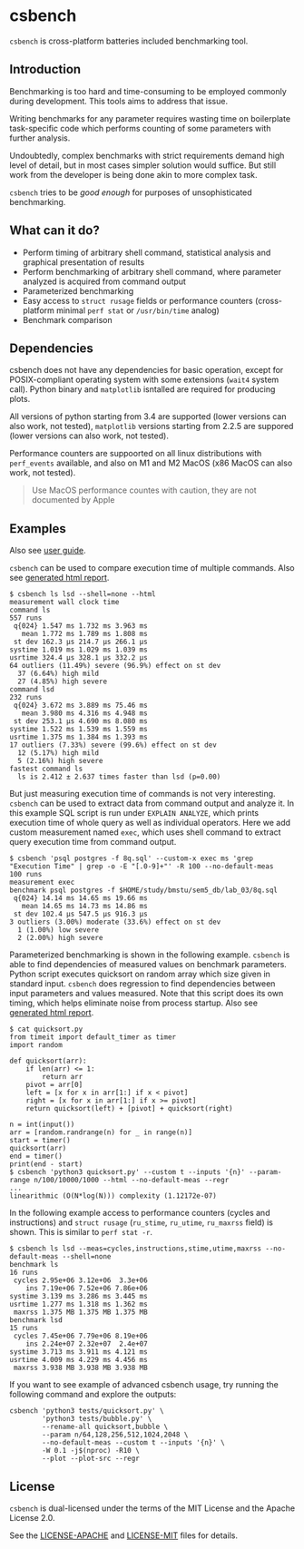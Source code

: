 # csbench

`csbench` is cross-platform batteries included benchmarking tool.

## Introduction

Benchmarking is too hard and time-consuming to be employed commonly during development. 
This tools aims to address that issue.

Writing benchmarks for any parameter requires wasting time on boilerplate task-specific code which performs counting of some parameters with further analysis.

Undoubtedly, complex benchmarks with strict requirements demand high level of detail, but in most cases simpler solution would suffice. 
But still work from the developer is being done akin to more complex task.

`csbench` tries to be *good enough* for purposes of unsophisticated benchmarking. 

## What can it do?

* Perform timing of arbitrary shell command, statistical analysis and graphical presentation of results
* Perform benchmarking of arbitrary shell command, where parameter analyzed is acquired from command output 
* Parameterized benchmarking 
* Easy access to `struct rusage` fields or performance counters (cross-platform minimal `perf stat` or `/usr/bin/time` analog)
* Benchmark comparison

## Dependencies

csbench does not have any dependencies for basic operation, except for POSIX-compliant operating system with some extensions (`wait4` system call).
Python binary and `matplotlib` isntalled are required for producing plots.

All versions of python starting from 3.4 are supported (lower versions can also work, not tested),
`matplotlib` versions starting from 2.2.5 are suppored (lower versions can also work, not tested).

Performance counters are suppoorted on all linux distributions with `perf_events` available, and also on M1 and M2 MacOS (x86 MacOS can also work, not tested). 

> Use MacOS performance countes with caution, they are not documented by Apple 

## Examples

Also see [user guide](docs/user_guide.md).

`csbench` can be used to compare execution time of multiple commands.
Also see [generated html report](https://holodome.github.io/csbench/cmp).
```
$ csbench ls lsd --shell=none --html
measurement wall clock time
command ls
557 runs
 q{024} 1.547 ms 1.732 ms 3.963 ms
   mean 1.772 ms 1.789 ms 1.808 ms
 st dev 162.3 μs 214.7 μs 266.1 μs
systime 1.019 ms 1.029 ms 1.039 ms
usrtime 324.4 μs 328.1 μs 332.2 μs
64 outliers (11.49%) severe (96.9%) effect on st dev
  37 (6.64%) high mild
  27 (4.85%) high severe
command lsd
232 runs
 q{024} 3.672 ms 3.889 ms 75.46 ms
   mean 3.980 ms 4.316 ms 4.948 ms
 st dev 253.1 μs 4.690 ms 8.080 ms
systime 1.522 ms 1.539 ms 1.559 ms
usrtime 1.375 ms 1.384 ms 1.393 ms
17 outliers (7.33%) severe (99.6%) effect on st dev
  12 (5.17%) high mild
  5 (2.16%) high severe
fastest command ls
  ls is 2.412 ± 2.637 times faster than lsd (p=0.00)
```

But just measuring execution time of commands is not very interesting. 
`csbench` can be used to extract data from command output and analyze it. 
In this example SQL script is run under `EXPLAIN ANALYZE`, which prints execution time of whole query as well as individual operators. 
Here we add custom measurement named `exec`, which uses shell command to extract query execution time from command output.

```
$ csbench 'psql postgres -f 8q.sql' --custom-x exec ms 'grep "Execution Time" | grep -o -E "[.0-9]+"' -R 100 --no-default-meas
100 runs
measurement exec
benchmark psql postgres -f $HOME/study/bmstu/sem5_db/lab_03/8q.sql
 q{024} 14.14 ms 14.65 ms 19.66 ms
   mean 14.65 ms 14.73 ms 14.86 ms
 st dev 102.4 μs 547.5 μs 916.3 μs
3 outliers (3.00%) moderate (33.6%) effect on st dev
  1 (1.00%) low severe
  2 (2.00%) high severe
```

Parameterized benchmarking is shown in the following example.
`csbench` is able to find dependencies of measured values on benchmark
parameters. Python script executes quicksort on random array which size given 
in standard input. `csbench` does regression to find dependencies 
between input parameters and values measured.
Note that this script does its own timing, which helps eliminate noise 
from process startup.
Also see [generated html report](https://holodome.github.io/csbench/regr).

```
$ cat quicksort.py
from timeit import default_timer as timer
import random

def quicksort(arr):
    if len(arr) <= 1:
        return arr
    pivot = arr[0]
    left = [x for x in arr[1:] if x < pivot]
    right = [x for x in arr[1:] if x >= pivot]
    return quicksort(left) + [pivot] + quicksort(right)

n = int(input())
arr = [random.randrange(n) for _ in range(n)]
start = timer()
quicksort(arr)
end = timer()
print(end - start)
$ csbench 'python3 quicksort.py' --custom t --inputs '{n}' --param-range n/100/10000/1000 --html --no-default-meas --regr
...
linearithmic (O(N*log(N))) complexity (1.12172e-07)
```

In the following example access to performance counters (cycles and instructions) and `struct rusage` (`ru_stime`, `ru_utime`, `ru_maxrss` field) is shown.
This is similar to `perf stat -r`.
```
$ csbench ls lsd --meas=cycles,instructions,stime,utime,maxrss --no-default-meas --shell=none
benchmark ls
16 runs
 cycles 2.95e+06 3.12e+06  3.3e+06
    ins 7.19e+06 7.52e+06 7.86e+06
systime 3.139 ms 3.286 ms 3.445 ms
usrtime 1.277 ms 1.318 ms 1.362 ms
 maxrss 1.375 MB 1.375 MB 1.375 MB
benchmark lsd
15 runs
 cycles 7.45e+06 7.79e+06 8.19e+06
    ins 2.24e+07 2.32e+07  2.4e+07
systime 3.713 ms 3.911 ms 4.121 ms
usrtime 4.009 ms 4.229 ms 4.456 ms
 maxrss 3.938 MB 3.938 MB 3.938 MB
```

If you want to see example of advanced csbench usage, try running the following command and explore the outputs:
```
csbench 'python3 tests/quicksort.py' \
        'python3 tests/bubble.py' \
        --rename-all quicksort,bubble \
        --param n/64,128,256,512,1024,2048 \
        --no-default-meas --custom t --inputs '{n}' \
        -W 0.1 -j$(nproc) -R10 \
        --plot --plot-src --regr
```

## License 

`csbench` is dual-licensed under the terms of the MIT License and the Apache License 2.0.

See the [LICENSE-APACHE](LICENSE-APACHE) and [LICENSE-MIT](LICENSE-MIT) files for details.
